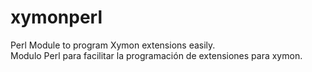 # xymonperl
Perl Module to program Xymon extensions easily.<br />
Modulo Perl para facilitar la programación de extensiones para xymon.
